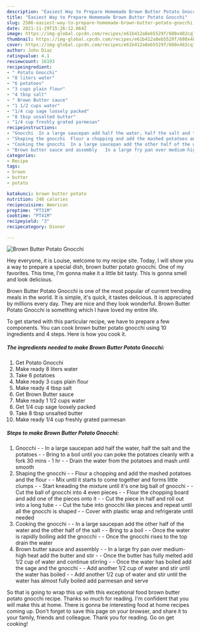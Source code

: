 ```yaml
---
description: "Easiest Way to Prepare Homemade Brown Butter Potato Gnocchi"
title: "Easiest Way to Prepare Homemade Brown Butter Potato Gnocchi"
slug: 2586-easiest-way-to-prepare-homemade-brown-butter-potato-gnocchi
date: 2021-11-29T15:26:12.064Z
image: https://img-global.cpcdn.com/recipes/e61b412a8eb5529f/680x482cq70/brown-butter-potato-gnocchi-recipe-main-photo.jpg
thumbnail: https://img-global.cpcdn.com/recipes/e61b412a8eb5529f/680x482cq70/brown-butter-potato-gnocchi-recipe-main-photo.jpg
cover: https://img-global.cpcdn.com/recipes/e61b412a8eb5529f/680x482cq70/brown-butter-potato-gnocchi-recipe-main-photo.jpg
author: John Diaz
ratingvalue: 4.1
reviewcount: 16193
recipeingredient:
- " Potato Gnocchi"
- "8 liters water"
- "6 potatoes"
- "3 cups plain flour"
- "4 tbsp salt"
- " Brown Butter sauce"
- "1 1/2 cups water"
- "1/4 cup sage loosely packed"
- "8 tbsp unsalted butter"
- "1/4 cup freshly grated parmesan"
recipeinstructions:
- "Gnocchi  In a large saucepan add half the water, half the salt and the potatoes  Bring to a boil until you can poke the potatoes cleanly with a fork 30 mins - 1 hr  Drain the water from the potatoes and mash until smooth"
- "Shaping the gnocchi  Flour a chopping and add the mashed potatoes and the flour  Mix until it starts to come together and forms little clumps  Start kneading the mixture until it&#39;s one big ball of gnocchi  Cut the ball of gnocchi into 4 even pieces  Flour the chopping board and add one of the pieces onto it  Cut the piece in half and roll out into a long tube  Cut the tube into gnocchi like pieces and repeat until all the gnocchi is shaped  Cover with plastic wrap and refrigerate until needed"
- "Cooking the gnocchi  In a large saucepan add the other half of the water and the other half of the salt   Bring to a boil  Once the water is rapidly boiling add the gnocchi  Once the gnocchi rises to the top drain the water"
- "Brown butter sauce and assembly   In a large fry pan over medium-high heat add the butter and stir   Once the butter has fully melted add 1/2 cup of water and continue stirring  Once the water has boiled add the sage and the gnocchi  Add another 1/2 cup of water and stir until the water has boiled  Add another 1/2 cup of water and stir until the water has almost fully boiled add parmesan and serve"
categories:
- Recipe
tags:
- brown
- butter
- potato

katakunci: brown butter potato 
nutrition: 248 calories
recipecuisine: American
preptime: "PT31M"
cooktime: "PT41M"
recipeyield: "3"
recipecategory: Dinner

---
```



![Brown Butter Potato Gnocchi](https://img-global.cpcdn.com/recipes/e61b412a8eb5529f/680x482cq70/brown-butter-potato-gnocchi-recipe-main-photo.jpg)

Hey everyone, it is Louise, welcome to my recipe site. Today, I will show you a way to prepare a special dish, brown butter potato gnocchi. One of my favorites. This time, I'm gonna make it a little bit tasty. This is gonna smell and look delicious.

Brown Butter Potato Gnocchi is one of the most popular of current trending meals in the world. It is simple, it's quick, it tastes delicious. It is appreciated by millions every day. They are nice and they look wonderful. Brown Butter Potato Gnocchi is something which I have loved my entire life.




To get started with this particular recipe, we have to prepare a few components. You can cook brown butter potato gnocchi using 10 ingredients and 4 steps. Here is how you cook it.

<!--inarticleads1-->

##### The ingredients needed to make Brown Butter Potato Gnocchi:

1. Get  Potato Gnocchi
1. Make ready 8 liters water
1. Take 6 potatoes
1. Make ready 3 cups plain flour
1. Make ready 4 tbsp salt
1. Get  Brown Butter sauce
1. Make ready 1 1/2 cups water
1. Get 1/4 cup sage loosely packed
1. Take 8 tbsp unsalted butter
1. Make ready 1/4 cup freshly grated parmesan




<!--inarticleads2-->

##### Steps to make Brown Butter Potato Gnocchi:

1. Gnocchi -  - In a large saucepan add half the water, half the salt and the potatoes -  - Bring to a boil until you can poke the potatoes cleanly with a fork 30 mins - 1 hr -  - Drain the water from the potatoes and mash until smooth
1. Shaping the gnocchi -  - Flour a chopping and add the mashed potatoes and the flour -  - Mix until it starts to come together and forms little clumps -  - Start kneading the mixture until it&#39;s one big ball of gnocchi -  - Cut the ball of gnocchi into 4 even pieces -  - Flour the chopping board and add one of the pieces onto it -  - Cut the piece in half and roll out into a long tube -  - Cut the tube into gnocchi like pieces and repeat until all the gnocchi is shaped -  - Cover with plastic wrap and refrigerate until needed
1. Cooking the gnocchi -  - In a large saucepan add the other half of the water and the other half of the salt  -  - Bring to a boil -  - Once the water is rapidly boiling add the gnocchi -  - Once the gnocchi rises to the top drain the water
1. Brown butter sauce and assembly  -  - In a large fry pan over medium-high heat add the butter and stir  -  - Once the butter has fully melted add 1/2 cup of water and continue stirring -  - Once the water has boiled add the sage and the gnocchi -  - Add another 1/2 cup of water and stir until the water has boiled -  - Add another 1/2 cup of water and stir until the water has almost fully boiled add parmesan and serve




So that is going to wrap this up with this exceptional food brown butter potato gnocchi recipe. Thanks so much for reading. I'm confident that you will make this at home. There is gonna be interesting food at home recipes coming up. Don't forget to save this page on your browser, and share it to your family, friends and colleague. Thank you for reading. Go on get cooking!
